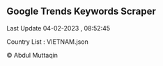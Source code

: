 

## Google Trends Keywords Scraper 
 
Last Update 04-02-2023 , 08:52:45

Country List :
VIETNAM.json



© Abdul Muttaqin 
